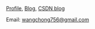 [Profile](http://www.2997ms.com/2997ms_me), [Blog](http://www.2997ms.com), [CSDN blog](https://blog.csdn.net/u010885899)

Email: wangchong756@gmail.com
